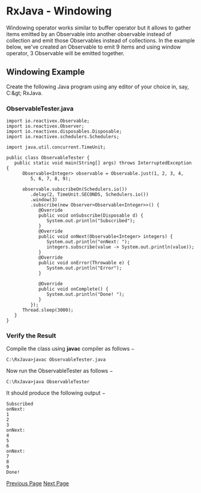 # RxJava - Windowing
Windowing operator works similar to buffer operator but it allows to gather items emitted by an Observable into another observable instead of collection and emit those Observables instead of collections. In the example below, we've created an Observable to emit 9 items and using window operator, 3 Observable will be emitted together.

## Windowing Example
Create the following Java program using any editor of your choice in, say, C:\&gt; RxJava.

### ObservableTester.java
```
import io.reactivex.Observable;
import io.reactivex.Observer;
import io.reactivex.disposables.Disposable;
import io.reactivex.schedulers.Schedulers;

import java.util.concurrent.TimeUnit;

public class ObservableTester {
   public static void main(String[] args) throws InterruptedException {
      Observable<Integer> observable = Observable.just(1, 2, 3, 4,
         5, 6, 7, 8, 9);

      observable.subscribeOn(Schedulers.io())
         .delay(2, TimeUnit.SECONDS, Schedulers.io())
         .window(3)
         .subscribe(new Observer<Observable<Integer>>() {
            @Override
            public void onSubscribe(Disposable d) {
               System.out.println("Subscribed");
            }
            @Override
            public void onNext(Observable<Integer> integers) {
               System.out.println("onNext: ");
               integers.subscribe(value -> System.out.println(value));
            }
            @Override
            public void onError(Throwable e) {
               System.out.println("Error");
            }

            @Override
            public void onComplete() {
               System.out.println("Done! ");
            }
         });
      Thread.sleep(3000);
   }
}
```
### Verify the Result
Compile the class using **javac** compiler as follows −

```
C:\RxJava>javac ObservableTester.java
```
Now run the ObservableTester as follows −

```
C:\RxJava>java ObservableTester
```
It should produce the following output −

```
Subscribed
onNext: 
1
2
3
onNext: 
4
5
6
onNext: 
7
8
9
Done!
```

[Previous Page](../rxjava/rxjava_buffering.md) [Next Page](../rxjava/rxjava_quick_guide.md) 
